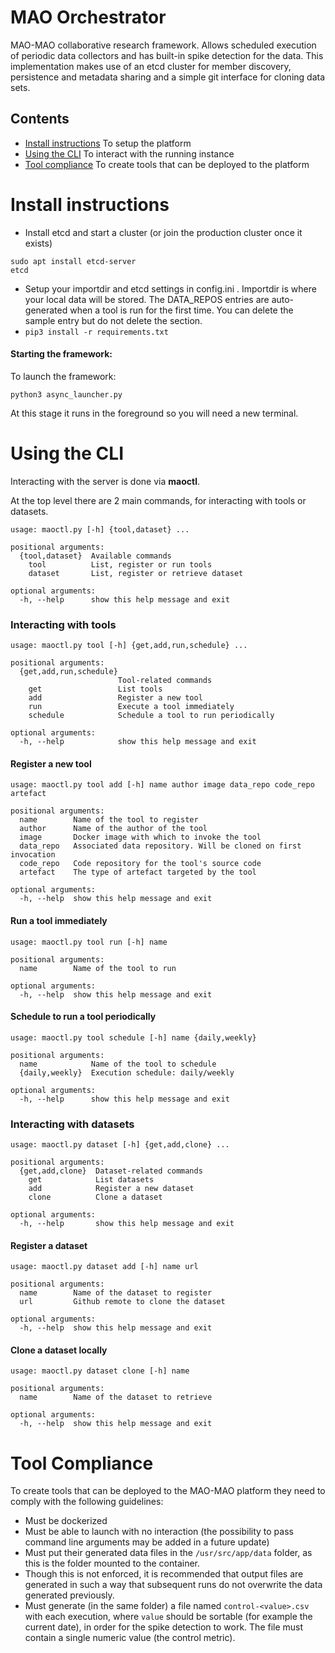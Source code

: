 # MAO Orchestrator

MAO-MAO collaborative research framework. Allows scheduled execution of periodic data collectors and has built-in spike detection for the data.
This implementation makes use of an etcd cluster for member discovery, persistence and metadata sharing and a simple git interface for cloning data sets.
## Contents
- [Install instructions](#install-instructions) To setup the platform
- [Using the CLI](#using-the-cli) To interact with the running instance
- [Tool compliance](#tool-compliance) To create tools that can be deployed to the platform

# Install instructions

- Install etcd and start a cluster (or join the production cluster once it exists)
```
sudo apt install etcd-server
etcd
```
- Setup your importdir and etcd settings in config.ini . Importdir is where your local data will be stored. The DATA_REPOS entries are auto-generated when a tool is run for the first time. You can delete the sample entry but do not delete the section.
- `pip3 install -r requirements.txt`

#### Starting the framework:
To launch the framework:
```
python3 async_launcher.py
```
At this stage it runs in the foreground so you will need a new terminal.

# Using the CLI
Interacting with the server is done via **maoctl**.

At the top level there are 2 main commands, for interacting with tools or datasets.
```
usage: maoctl.py [-h] {tool,dataset} ...

positional arguments:
  {tool,dataset}  Available commands
    tool          List, register or run tools
    dataset       List, register or retrieve dataset

optional arguments:
  -h, --help      show this help message and exit
```
### Interacting with tools
```
usage: maoctl.py tool [-h] {get,add,run,schedule} ...

positional arguments:
  {get,add,run,schedule}
                        Tool-related commands
    get                 List tools
    add                 Register a new tool
    run                 Execute a tool immediately
    schedule            Schedule a tool to run periodically

optional arguments:
  -h, --help            show this help message and exit
```
#### Register a new tool
```
usage: maoctl.py tool add [-h] name author image data_repo code_repo artefact

positional arguments:
  name        Name of the tool to register
  author      Name of the author of the tool
  image       Docker image with which to invoke the tool
  data_repo   Associated data repository. Will be cloned on first invocation
  code_repo   Code repository for the tool's source code
  artefact    The type of artefact targeted by the tool

optional arguments:
  -h, --help  show this help message and exit
```
#### Run a tool immediately
```
usage: maoctl.py tool run [-h] name

positional arguments:
  name        Name of the tool to run

optional arguments:
  -h, --help  show this help message and exit
```
#### Schedule to run a tool periodically
```
usage: maoctl.py tool schedule [-h] name {daily,weekly}

positional arguments:
  name            Name of the tool to schedule
  {daily,weekly}  Execution schedule: daily/weekly

optional arguments:
  -h, --help      show this help message and exit
```
### Interacting with datasets
```
usage: maoctl.py dataset [-h] {get,add,clone} ...

positional arguments:
  {get,add,clone}  Dataset-related commands
    get            List datasets
    add            Register a new dataset
    clone          Clone a dataset

optional arguments:
  -h, --help       show this help message and exit
```
#### Register a dataset
```
usage: maoctl.py dataset add [-h] name url

positional arguments:
  name        Name of the dataset to register
  url         Github remote to clone the dataset

optional arguments:
  -h, --help  show this help message and exit
```
#### Clone a dataset locally
```
usage: maoctl.py dataset clone [-h] name

positional arguments:
  name        Name of the dataset to retrieve

optional arguments:
  -h, --help  show this help message and exit
```
# Tool Compliance
To create tools that can be deployed to the MAO-MAO platform they need to comply with the following guidelines:
- Must be dockerized
- Must be able to launch with no interaction (the possibility to pass command line arguments may be added in a future update)
- Must put their generated data files in the `/usr/src/app/data` folder, as this is the folder mounted to the container.
- Though this is not enforced, it is recommended that output files are generated in such a way that subsequent runs do not overwrite the data generated previously.
- Must generate (in the same folder) a file named `control-<value>.csv` with each execution, where `value` should be sortable (for example the current date), in order for the spike detection to work. The file must contain a single numeric value (the control metric).
